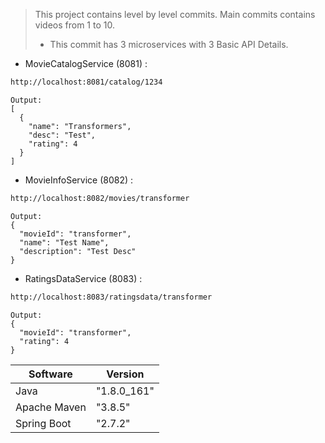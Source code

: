 > This project contains level by level commits.
> Main commits contains videos from 1 to 10.
> - This commit has 3 microservices with 3 Basic API Details.

- MovieCatalogService (8081) :

```sh
http://localhost:8081/catalog/1234
```

```
Output:
[
  {
    "name": "Transformers",
    "desc": "Test",
    "rating": 4
  }
]
```

- MovieInfoService (8082) :
```sh
http://localhost:8082/movies/transformer
```

```
Output:
{
  "movieId": "transformer",
  "name": "Test Name",
  "description": "Test Desc"
}
```

- RatingsDataService (8083) :
```sh
http://localhost:8083/ratingsdata/transformer
```

```
Output:
{
  "movieId": "transformer",
  "rating": 4
}
```


| Software     | Version      |
| ------       | ------       |
| Java         |  "1.8.0_161" |
| Apache Maven |  "3.8.5"     |
| Spring Boot  |  "2.7.2"     |
